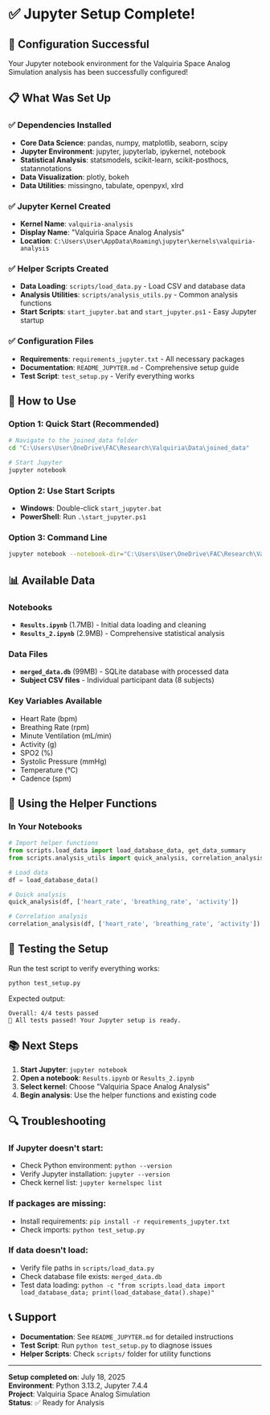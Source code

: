 # ✅ Jupyter Setup Complete!

## 🎉 Configuration Successful

Your Jupyter notebook environment for the Valquiria Space Analog Simulation analysis has been successfully configured!

## 📋 What Was Set Up

### ✅ Dependencies Installed
- **Core Data Science**: pandas, numpy, matplotlib, seaborn, scipy
- **Jupyter Environment**: jupyter, jupyterlab, ipykernel, notebook
- **Statistical Analysis**: statsmodels, scikit-learn, scikit-posthocs, statannotations
- **Data Visualization**: plotly, bokeh
- **Data Utilities**: missingno, tabulate, openpyxl, xlrd

### ✅ Jupyter Kernel Created
- **Kernel Name**: `valquiria-analysis`
- **Display Name**: "Valquiria Space Analog Analysis"
- **Location**: `C:\Users\User\AppData\Roaming\jupyter\kernels\valquiria-analysis`

### ✅ Helper Scripts Created
- **Data Loading**: `scripts/load_data.py` - Load CSV and database data
- **Analysis Utilities**: `scripts/analysis_utils.py` - Common analysis functions
- **Start Scripts**: `start_jupyter.bat` and `start_jupyter.ps1` - Easy Jupyter startup

### ✅ Configuration Files
- **Requirements**: `requirements_jupyter.txt` - All necessary packages
- **Documentation**: `README_JUPYTER.md` - Comprehensive setup guide
- **Test Script**: `test_setup.py` - Verify everything works

## 🚀 How to Use

### Option 1: Quick Start (Recommended)
```bash
# Navigate to the joined_data folder
cd "C:\Users\User\OneDrive\FAC\Research\Valquiria\Data\joined_data"

# Start Jupyter
jupyter notebook
```

### Option 2: Use Start Scripts
- **Windows**: Double-click `start_jupyter.bat`
- **PowerShell**: Run `.\start_jupyter.ps1`

### Option 3: Command Line
```bash
jupyter notebook --notebook-dir="C:\Users\User\OneDrive\FAC\Research\Valquiria\Data\joined_data"
```

## 📊 Available Data

### Notebooks
- **`Results.ipynb`** (1.7MB) - Initial data loading and cleaning
- **`Results_2.ipynb`** (2.9MB) - Comprehensive statistical analysis

### Data Files
- **`merged_data.db`** (99MB) - SQLite database with processed data
- **Subject CSV files** - Individual participant data (8 subjects)

### Key Variables Available
- Heart Rate (bpm)
- Breathing Rate (rpm)
- Minute Ventilation (mL/min)
- Activity (g)
- SPO2 (%)
- Systolic Pressure (mmHg)
- Temperature (°C)
- Cadence (spm)

## 🔧 Using the Helper Functions

### In Your Notebooks
```python
# Import helper functions
from scripts.load_data import load_database_data, get_data_summary
from scripts.analysis_utils import quick_analysis, correlation_analysis

# Load data
df = load_database_data()

# Quick analysis
quick_analysis(df, ['heart_rate', 'breathing_rate', 'activity'])

# Correlation analysis
correlation_analysis(df, ['heart_rate', 'breathing_rate', 'activity'])
```

## 🧪 Testing the Setup

Run the test script to verify everything works:
```bash
python test_setup.py
```

Expected output:
```
Overall: 4/4 tests passed
🎉 All tests passed! Your Jupyter setup is ready.
```

## 📚 Next Steps

1. **Start Jupyter**: `jupyter notebook`
2. **Open a notebook**: `Results.ipynb` or `Results_2.ipynb`
3. **Select kernel**: Choose "Valquiria Space Analog Analysis"
4. **Begin analysis**: Use the helper functions and existing code

## 🔍 Troubleshooting

### If Jupyter doesn't start:
- Check Python environment: `python --version`
- Verify Jupyter installation: `jupyter --version`
- Check kernel list: `jupyter kernelspec list`

### If packages are missing:
- Install requirements: `pip install -r requirements_jupyter.txt`
- Check imports: `python test_setup.py`

### If data doesn't load:
- Verify file paths in `scripts/load_data.py`
- Check database file exists: `merged_data.db`
- Test data loading: `python -c "from scripts.load_data import load_database_data; print(load_database_data().shape)"`

## 📞 Support

- **Documentation**: See `README_JUPYTER.md` for detailed instructions
- **Test Script**: Run `python test_setup.py` to diagnose issues
- **Helper Scripts**: Check `scripts/` folder for utility functions

---

**Setup completed on**: July 18, 2025  
**Environment**: Python 3.13.2, Jupyter 7.4.4  
**Project**: Valquiria Space Analog Simulation  
**Status**: ✅ Ready for Analysis 